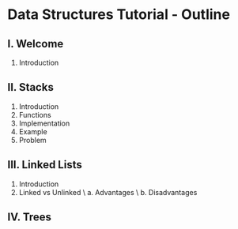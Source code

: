 # Data Structures Tutorial - Outline
## I. Welcome
1. Introduction
## II. Stacks
1. Introduction
2. Functions
3. Implementation
4. Example
5. Problem
## III. Linked Lists
1. Introduction
2. Linked vs Unlinked \\
    a. Advantages \\
    b. Disadvantages
## IV. Trees
